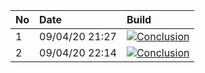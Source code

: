 | No  | Date           | Build                                                                                                                                                                      |
| :-- | :------------- | :------------------------------------------------------------------------------------------------------------------------------------------------------------------------- |
| 1   | 09/04/20 21:27 | [![Conclusion](https://img.shields.io/badge/build-pass-brightgreen)](https://github.com/e2e-boilerplate/wd-typescript-ts-node-webdriver-manager-ava/actions/runs/74896330) |
| 2   | 09/04/20 22:14 | [![Conclusion](https://img.shields.io/badge/build-pass-brightgreen)](https://github.com/e2e-boilerplate/wd-typescript-ts-node-webdriver-manager-ava/actions/runs/74916985) |
